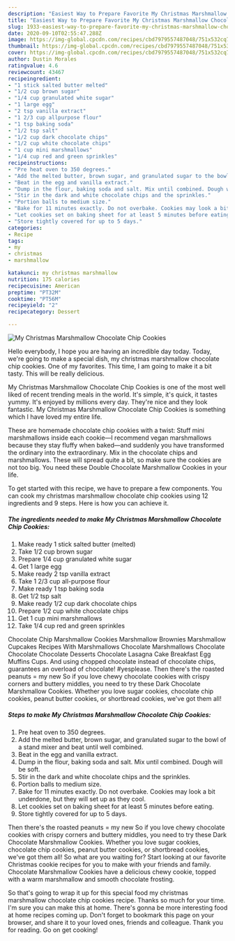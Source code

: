 ```yaml
---
description: "Easiest Way to Prepare Favorite My Christmas Marshmallow Chocolate Chip Cookies"
title: "Easiest Way to Prepare Favorite My Christmas Marshmallow Chocolate Chip Cookies"
slug: 1933-easiest-way-to-prepare-favorite-my-christmas-marshmallow-chocolate-chip-cookies
date: 2020-09-10T02:55:47.288Z
image: https://img-global.cpcdn.com/recipes/cbd7979557487048/751x532cq70/my-christmas-marshmallow-chocolate-chip-cookies-recipe-main-photo.jpg
thumbnail: https://img-global.cpcdn.com/recipes/cbd7979557487048/751x532cq70/my-christmas-marshmallow-chocolate-chip-cookies-recipe-main-photo.jpg
cover: https://img-global.cpcdn.com/recipes/cbd7979557487048/751x532cq70/my-christmas-marshmallow-chocolate-chip-cookies-recipe-main-photo.jpg
author: Dustin Morales
ratingvalue: 4.6
reviewcount: 43467
recipeingredient:
- "1 stick salted butter melted"
- "1/2 cup brown sugar"
- "1/4 cup granulated white sugar"
- "1 large egg"
- "2 tsp vanilla extract"
- "1 2/3 cup allpurpose flour"
- "1 tsp baking soda"
- "1/2 tsp salt"
- "1/2 cup dark chocolate chips"
- "1/2 cup white chocolate chips"
- "1 cup mini marshmallows"
- "1/4 cup red and green sprinkles"
recipeinstructions:
- "Pre heat oven to 350 degrees."
- "Add the melted butter, brown sugar, and granulated sugar to the bowl of a stand mixer and beat until well combined."
- "Beat in the egg and vanilla extract."
- "Dump in the flour, baking soda and salt. Mix until combined. Dough will be soft."
- "Stir in the dark and white chocolate chips and the sprinkles."
- "Portion balls to medium size."
- "Bake for 11 minutes exactly. Do not overbake. Cookies may look a bit underdone, but they will set up as they cool."
- "Let cookies set on baking sheet for at least 5 minutes before eating."
- "Store tightly covered for up to 5 days."
categories:
- Recipe
tags:
- my
- christmas
- marshmallow

katakunci: my christmas marshmallow 
nutrition: 175 calories
recipecuisine: American
preptime: "PT32M"
cooktime: "PT56M"
recipeyield: "2"
recipecategory: Dessert

---
```



![My Christmas Marshmallow Chocolate Chip Cookies](https://img-global.cpcdn.com/recipes/cbd7979557487048/751x532cq70/my-christmas-marshmallow-chocolate-chip-cookies-recipe-main-photo.jpg)

Hello everybody, I hope you are having an incredible day today. Today, we're going to make a special dish, my christmas marshmallow chocolate chip cookies. One of my favorites. This time, I am going to make it a bit tasty. This will be really delicious.

My Christmas Marshmallow Chocolate Chip Cookies is one of the most well liked of recent trending meals in the world. It's simple, it's quick, it tastes yummy. It's enjoyed by millions every day. They're nice and they look fantastic. My Christmas Marshmallow Chocolate Chip Cookies is something which I have loved my entire life.

These are homemade chocolate chip cookies with a twist: Stuff mini marshmallows inside each cookie—I recommend vegan marshmallows because they stay fluffy when baked—and suddenly you have transformed the ordinary into the extraordinary. Mix in the chocolate chips and marshmallows. These will spread quite a bit, so make sure the cookies are not too big. You need these Double Chocolate Marshmallow Cookies in your life.


To get started with this recipe, we have to prepare a few components. You can cook my christmas marshmallow chocolate chip cookies using 12 ingredients and 9 steps. Here is how you can achieve it.

<!--inarticleads1-->

##### The ingredients needed to make My Christmas Marshmallow Chocolate Chip Cookies:

1. Make ready 1 stick salted butter (melted)
1. Take 1/2 cup brown sugar
1. Prepare 1/4 cup granulated white sugar
1. Get 1 large egg
1. Make ready 2 tsp vanilla extract
1. Take 1 2/3 cup all-purpose flour
1. Make ready 1 tsp baking soda
1. Get 1/2 tsp salt
1. Make ready 1/2 cup dark chocolate chips
1. Prepare 1/2 cup white chocolate chips
1. Get 1 cup mini marshmallows
1. Take 1/4 cup red and green sprinkles


Chocolate Chip Marshmallow Cookies Marshmallow Brownies Marshmallow Cupcakes Recipes With Marshmallows Chocolate Marshmallows Chocolate Chocolate Chocolate Desserts Chocolate Lasagna Cake Breakfast Egg Muffins Cups. And using chopped chocolate instead of chocolate chips, guarantees an overload of chocolate! #yesplease. Then there&#39;s the roasted peanuts = my new So if you love chewy chocolate cookies with crispy corners and buttery middles, you need to try these Dark Chocolate Marshmallow Cookies. Whether you love sugar cookies, chocolate chip cookies, peanut butter cookies, or shortbread cookies, we&#39;ve got them all! 

<!--inarticleads2-->

##### Steps to make My Christmas Marshmallow Chocolate Chip Cookies:

1. Pre heat oven to 350 degrees.
1. Add the melted butter, brown sugar, and granulated sugar to the bowl of a stand mixer and beat until well combined.
1. Beat in the egg and vanilla extract.
1. Dump in the flour, baking soda and salt. Mix until combined. Dough will be soft.
1. Stir in the dark and white chocolate chips and the sprinkles.
1. Portion balls to medium size.
1. Bake for 11 minutes exactly. Do not overbake. Cookies may look a bit underdone, but they will set up as they cool.
1. Let cookies set on baking sheet for at least 5 minutes before eating.
1. Store tightly covered for up to 5 days.


Then there&#39;s the roasted peanuts = my new So if you love chewy chocolate cookies with crispy corners and buttery middles, you need to try these Dark Chocolate Marshmallow Cookies. Whether you love sugar cookies, chocolate chip cookies, peanut butter cookies, or shortbread cookies, we&#39;ve got them all! So what are you waiting for? Start looking at our favorite Christmas cookie recipes for you to make with your friends and family. Chocolate Marshmallow Cookies have a delicious chewy cookie, topped with a warm marshmallow and smooth chocolate frosting. 

So that's going to wrap it up for this special food my christmas marshmallow chocolate chip cookies recipe. Thanks so much for your time. I'm sure you can make this at home. There's gonna be more interesting food at home recipes coming up. Don't forget to bookmark this page on your browser, and share it to your loved ones, friends and colleague. Thank you for reading. Go on get cooking!
